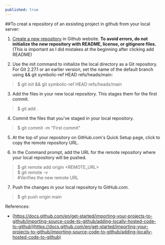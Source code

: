 ```yaml
---
published: true
---
```


##To creat a repository of an exsisting project in github from your local server:

1. [Create a new repository](https://docs.github.com/en/repositories/creating-and-managing-repositories/creating-a-new-repository) in Github website. **To avoid errors, do not initialize the new repository with README, license, or gitignore files.** (This is important as I did mistakes at the beginning after clicking add README)

2. Use the init command to initialize the local directory as a Git repository. For Git 2.27.1 or an earlier version, set the name of the default branch using && git symbolic-ref HEAD refs/heads/main:
> $ git init && git symbolic-ref HEAD refs/heads/main

3. Add the files in your new local repository. This stages them for the first commit.
> $ git add .

4. Commit the files that you've staged in your local repository.
> $ git commit -m "First commit"

5. At the top of your repository on GitHub.com's Quick Setup page, click  to copy the remote repository URL.

6. In the Command prompt, add the URL for the remote repository where your local repository will be pushed.
> $ git remote add origin <REMOTE_URL> <br/> 
  $ git remote -v  <br/>
  #Verifies the new remote URL  

7. Push the changes in your local repository to GitHub.com.
> $ git push origin main


References:
- [https://docs.github.com/en/get-started/importing-your-projects-to-github/importing-source-code-to-github/adding-locally-hosted-code-to-github](https://docs.github.com/en/get-started/importing-your-projects-to-github/importing-source-code-to-github/adding-locally-hosted-code-to-github)



